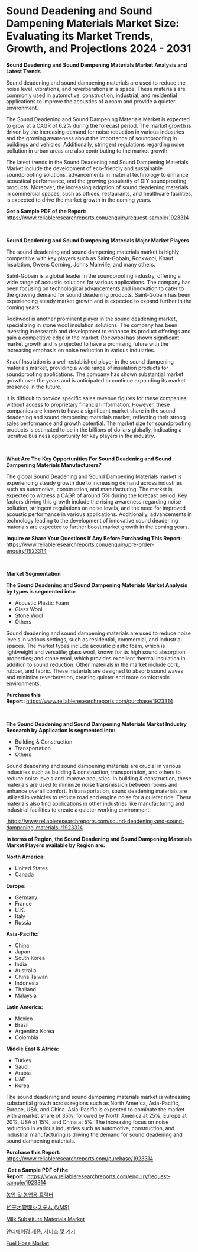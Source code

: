 <p><h1>Sound Deadening and Sound Dampening Materials Market Size: Evaluating its Market Trends, Growth, and Projections 2024 - 2031</h1></p><p><strong>Sound Deadening and Sound Dampening Materials Market Analysis and Latest Trends</strong></p>
<p><p>Sound deadening and sound dampening materials are used to reduce the noise level, vibrations, and reverberations in a space. These materials are commonly used in automotive, construction, industrial, and residential applications to improve the acoustics of a room and provide a quieter environment.</p><p>The Sound Deadening and Sound Dampening Materials Market is expected to grow at a CAGR of 6.2% during the forecast period. The market growth is driven by the increasing demand for noise reduction in various industries and the growing awareness about the importance of soundproofing in buildings and vehicles. Additionally, stringent regulations regarding noise pollution in urban areas are also contributing to the market growth.</p><p>The latest trends in the Sound Deadening and Sound Dampening Materials Market include the development of eco-friendly and sustainable soundproofing solutions, advancements in material technology to enhance acoustical performance, and the growing popularity of DIY soundproofing products. Moreover, the increasing adoption of sound deadening materials in commercial spaces, such as offices, restaurants, and healthcare facilities, is expected to drive the market growth in the coming years.</p></p>
<p><strong>Get a Sample PDF of the Report:&nbsp;</strong> <a href="https://www.reliableresearchreports.com/enquiry/request-sample/1923314">https://www.reliableresearchreports.com/enquiry/request-sample/1923314</a></p>
<p>&nbsp;</p>
<p><strong>Sound Deadening and Sound Dampening Materials Major Market Players</strong></p>
<p><p>The sound deadening and sound dampening materials market is highly competitive with key players such as Saint-Gobain, Rockwool, Knauf Insulation, Owens Corning, Johns Manville, and many others.</p><p>Saint-Gobain is a global leader in the soundproofing industry, offering a wide range of acoustic solutions for various applications. The company has been focusing on technological advancements and innovation to cater to the growing demand for sound deadening products. Saint-Gobain has been experiencing steady market growth and is expected to expand further in the coming years.</p><p>Rockwool is another prominent player in the sound deadening market, specializing in stone wool insulation solutions. The company has been investing in research and development to enhance its product offerings and gain a competitive edge in the market. Rockwool has shown significant market growth and is projected to have a promising future with the increasing emphasis on noise reduction in various industries.</p><p>Knauf Insulation is a well-established player in the sound dampening materials market, providing a wide range of insulation products for soundproofing applications. The company has shown substantial market growth over the years and is anticipated to continue expanding its market presence in the future.</p><p>It is difficult to provide specific sales revenue figures for these companies without access to proprietary financial information. However, these companies are known to have a significant market share in the sound deadening and sound dampening materials market, reflecting their strong sales performance and growth potential. The market size for soundproofing products is estimated to be in the billions of dollars globally, indicating a lucrative business opportunity for key players in the industry.</p></p>
<p>&nbsp;</p>
<p><strong>What Are The Key Opportunities For Sound Deadening and Sound Dampening Materials Manufacturers?</strong></p>
<p><p>The global Sound Deadening and Sound Dampening Materials market is experiencing steady growth due to increasing demand across industries such as automotive, construction, and manufacturing. The market is expected to witness a CAGR of around 5% during the forecast period. Key factors driving this growth include the rising awareness regarding noise pollution, stringent regulations on noise levels, and the need for improved acoustic performance in various applications. Additionally, advancements in technology leading to the development of innovative sound deadening materials are expected to further boost market growth in the coming years.</p></p>
<p><strong>Inquire or Share Your Questions If Any Before Purchasing This Report:</strong> <a href="https://www.reliableresearchreports.com/enquiry/pre-order-enquiry/1923314">https://www.reliableresearchreports.com/enquiry/pre-order-enquiry/1923314</a></p>
<p>&nbsp;</p>
<p><strong>Market Segmentation</strong></p>
<p><strong>The Sound Deadening and Sound Dampening Materials Market Analysis by types is segmented into:</strong></p>
<p><ul><li>Acoustic Plastic Foam</li><li>Glass Wool</li><li>Stone Wool</li><li>Others</li></ul></p>
<p><p>Sound deadening and sound dampening materials are used to reduce noise levels in various settings, such as residential, commercial, and industrial spaces. The market types include acoustic plastic foam, which is lightweight and versatile; glass wool, known for its high sound absorption properties; and stone wool, which provides excellent thermal insulation in addition to sound reduction. Other materials in the market include cork, rubber, and fabric. These materials are designed to absorb sound waves and minimize reverberation, creating quieter and more comfortable environments.</p></p>
<p><strong>Purchase this Report:&nbsp;</strong><a href="https://www.reliableresearchreports.com/purchase/1923314">https://www.reliableresearchreports.com/purchase/1923314</a></p>
<p>&nbsp;</p>
<p><strong>The Sound Deadening and Sound Dampening Materials Market Industry Research by Application is segmented into:</strong></p>
<p><ul><li>Building & Construction</li><li>Transportation</li><li>Others</li></ul></p>
<p><p>Sound deadening and sound dampening materials are crucial in various industries such as building & construction, transportation, and others to reduce noise levels and improve acoustics. In building & construction, these materials are used to minimize noise transmission between rooms and enhance overall comfort. In transportation, sound deadening materials are utilized in vehicles to reduce road and engine noise for a quieter ride. These materials also find applications in other industries like manufacturing and industrial facilities to create a quieter working environment.</p></p>
<p><a href="https://www.reliableresearchreports.com/sound-deadening-and-sound-dampening-materials-r1923314">&nbsp;https://www.reliableresearchreports.com/sound-deadening-and-sound-dampening-materials-r1923314</a></p>
<p><strong>In terms of Region, the Sound Deadening and Sound Dampening Materials Market Players available by Region are:</strong></p>
<p>
    <p> <strong> North America: </strong>
        <ul>
            <li>United States</li>
            <li>Canada</li>
        </ul>
        </p> 
    <p> <strong> Europe: </strong>
        <ul>
            <li>Germany</li>
            <li>France</li>
            <li>U.K.</li>
            <li>Italy</li>
            <li>Russia</li>
        </ul>
        </p> 
    <p> <strong> Asia-Pacific: </strong>
        <ul>
            <li>China</li>
            <li>Japan</li>
            <li>South Korea</li>
            <li>India</li>
            <li>Australia</li>
            <li>China Taiwan</li>
            <li>Indonesia</li>
            <li>Thailand</li>
            <li>Malaysia</li>
        </ul>
        </p> 
    <p> <strong> Latin America: </strong>
        <ul>
            <li>Mexico</li>
            <li>Brazil</li>
            <li>Argentina Korea</li>
            <li>Colombia</li>
        </ul>
        </p> 
    <p> <strong> Middle East & Africa: </strong>
        <ul>
            <li>Turkey</li>
            <li>Saudi</li>
            <li>Arabia</li>
            <li>UAE</li>
            <li>Korea</li>
        </ul>
    </p>
    </p>
<p><p>The sound deadening and sound dampening materials market is witnessing substantial growth across regions such as North America, Asia-Pacific, Europe, USA, and China. Asia-Pacific is expected to dominate the market with a market share of 35%, followed by North America at 25%, Europe at 20%, USA at 15%, and China at 5%. The increasing focus on noise reduction in various industries such as automotive, construction, and industrial manufacturing is driving the demand for sound deadening and sound dampening materials.</p></p>
<p><strong>Purchase this Report: </strong><a href="https://www.reliableresearchreports.com/purchase/1923314">https://www.reliableresearchreports.com/purchase/1923314</a></p>
<p>&nbsp;<strong>Get a Sample PDF of the Report:&nbsp;&nbsp;</strong><a href="https://www.reliableresearchreports.com/enquiry/request-sample/1923314">https://www.reliableresearchreports.com/enquiry/request-sample/1923314</a></p>
<p><strong></strong></p>
<p><p><a href="https://github.com/kein8762/Market-Research-Report-List-1/blob/main/1717261108344.md">농업 및 농업용 트랙터</a></p><p><a href="https://github.com/hwbcz413288296/Market-Research-Report-List-2/blob/main/4451749115862.md">ビデオ管理システム (VMS)</a></p><p><a href="https://issuu.com/reportprime-2/docs/milk-substitute-materials-market-size-2030.pptx">Milk Substitute Materials Market</a></p><p><a href="https://medium.com/@angelardelean202220221/%EA%B8%80%EB%A1%9C%EB%B2%8C-%EB%85%B8%ED%99%94-%EB%B0%A9%EC%A7%80-%EC%A0%9C%ED%92%88-%EC%84%9C%EB%B9%84%EC%8A%A4-%EB%B0%8F-%EA%B8%B0%EA%B8%B0-%EC%8B%9C%EC%9E%A5-%EA%B7%9C%EB%AA%A8%EB%8A%94-2024-2031%EB%85%84%EA%B9%8C%EC%A7%80-%EC%9D%98-%EC%97%B0%ED%8F%89%EA%B7%A0-%EC%84%B1%EC%9E%A5%EB%A5%A0%EC%9D%84-%EA%B2%BD%ED%97%98%ED%95%A0-%EA%B2%83%EC%9C%BC%EB%A1%9C-%EC%97%85%EA%B3%84-%EC%A0%84%EB%A7%9D%ED%95%A9%EB%8B%88%EB%8B%A4-f2c0224e2bf1">안티에이징 제품, 서비스 및 기기</a></p><p><a href="https://github.com/khayangel/Market-Research-Report-List-3/blob/main/fuel-hose-market.md">Fuel Hose Market</a></p></p>